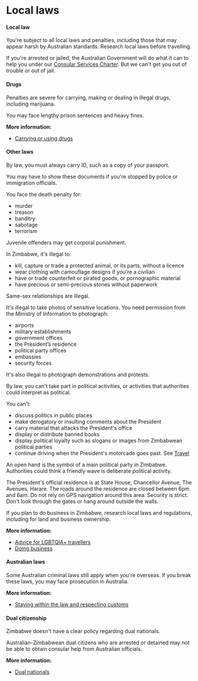# Local laws

#### Local law

You're subject to all local laws and penalties, including those that may appear harsh by Australian standards. Research local laws before travelling.

If you're arrested or jailed, the Australian Government will do what it can to help you under our [Consular Services Charter](/consular-services/consular-services-charter "Consular Services Charter"). But we can't get you out of trouble or out of jail.

#### Drugs

Penalties are severe for carrying, making or dealing in illegal drugs, including marijuana.

You may face lengthy prison sentences and heavy fines.

**More information:**

* [Carrying or using drugs](/before-you-go/laws/drugs "Carrying or using drugs")

#### Other laws

By law, you must always carry ID, such as a copy of your passport.

You may have to show these documents if you're stopped by police or immigration officials.

You face the death penalty for:

* murder
* treason
* banditry
* sabotage
* terrorism

Juvenile offenders may get corporal punishment.

In Zimbabwe, it's illegal to:

* kill, capture or trade a protected animal, or its parts, without a licence
* wear clothing with camouflage designs if you're a civilian
* have or trade counterfeit or pirated goods, or pornographic material
* have precious or semi-precious stones without paperwork

Same-sex relationships are illegal.

It's illegal to take photos of sensitive locations. You need permission from the Ministry of Information to photograph:

* airports
* military establishments
* government offices
* the President’s residence
* political party offices
* embassies
* security forces

It's also illegal to photograph demonstrations and protests.

By law, you can't take part in political activities, or activities that authorities could interpret as political.

You can't:

* discuss politics in public places
* make derogatory or insulting comments about the President
* carry material that attacks the President's office
* display or distribute banned books
* display political loyalty such as slogans or images from Zimbabwean political parties
* continue driving when the President's motorcade goes past. See [Travel](#travel)

An open hand is the symbol of a main political party in Zimbabwe. Authorities could think a friendly wave is deliberate political activity.

The President's official residence is at State House, Chancellor Avenue, The Avenues, Harare. The roads around the residence are closed between 6pm and 6am. Do not rely on GPS navigation around this area. Security is strict. Don't look through the gates or hang around outside the walls.

If you plan to do business in Zimbabwe, research local laws and regulations, including for land and business ownership.

**More information:**

* [Advice for LGBTQIA+ travellers](/before-you-go/who-you-are/LGBTQIA "Advice for LGBTQIA+ travellers")
* [Doing business](/node/364)

#### Australian laws

Some Australian criminal laws still apply when you're overseas. If you break these laws, you may face prosecution in Australia.

**More information:**

* [Staying within the law and respecting customs](/before-you-go/laws "Staying within the law")

#### Dual citizenship

Zimbabwe doesn't have a clear policy regarding dual nationals.

Australian-Zimbabwean dual citizens who are arrested or detained may not be able to obtain consular help from Australian officials.

**More information:**

* [Dual nationals](https://www.smartraveller.gov.au/before-you-go/who-you-are/dual-nationals)